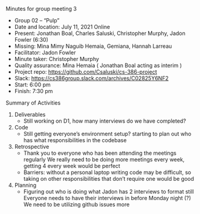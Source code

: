 Minutes for group meeting 3
* Group 02 – “Pulp”
* Date and location: July 11, 2021 Online
* Present: Jonathan Boal, Charles Saluski, Christopher Murphy, Jadon Fowler (6:30)
* Missing: Mina Mimy Naguib Hemaia, Gemiana, Hannah Larreau
* Facilitator: Jadon Fowler
* Minute taker: Christopher Murphy
* Quality assurance: Mina Hemaia ( Jonathan Boal acting as interim )
* Project repo: https://github.com/Csaluski/cs-386-project
* Slack: https://cs386group.slack.com/archives/C02825Y6NF2
* Start: 6:00 pm
* Finish: 7:30 pm


Summary of Activities
1. Deliverables
   * Still working on D1, how many interviews do we have completed?
2. Code
   * Still getting everyone’s environment setup?
starting to plan out who has what responsibilities in the codebase
3. Retrospective
   * Thank you to everyone who has been attending the meetings regularly
We really need to be doing more meetings every week, getting 4 every week would be perfect
   * Barriers: without a personal laptop writing code may be difficult, so taking on other responsibilities that don’t require one would be good
4. Planning
   * Figuring out who is doing what
Jadon has 2 interviews to format still
Everyone needs to have their interviews in before Monday night (?)
We need to be utilizing github issues more
